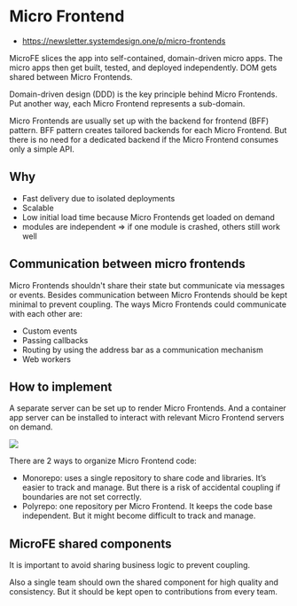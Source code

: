 # Micro Frontend

- <https://newsletter.systemdesign.one/p/micro-frontends>

MicroFE slices the app into self-contained, domain-driven micro apps. The micro apps then get built, tested, and deployed independently. DOM gets shared between Micro Frontends.

Domain-driven design (DDD) is the key principle behind Micro Frontends. Put another way, each Micro Frontend represents a sub-domain.

Micro Frontends are usually set up with the backend for frontend (BFF) pattern. BFF pattern creates tailored backends for each Micro Frontend. But there is no need for a dedicated backend if the Micro Frontend consumes only a simple API.

## Why

- Fast delivery due to isolated deployments
- Scalable
- Low initial load time because Micro Frontends get loaded on demand
- modules are independent => if one module is crashed, others still work well

## Communication between micro frontends

Micro Frontends shouldn't share their state but communicate via messages or events. Besides communication between Micro Frontends should be kept minimal to prevent coupling. The ways Micro Frontends could communicate with each other are:

- Custom events
- Passing callbacks
- Routing by using the address bar as a communication mechanism
- Web workers

## How to implement

A separate server can be set up to render Micro Frontends. And a container app server can be installed to interact with relevant Micro Frontend servers on demand.

<img src="https://i.imgur.com/5KfsFmY.png">

There are 2 ways to organize Micro Frontend code:

- Monorepo: uses a single repository to share code and libraries. It’s easier to track and manage. But there is a risk of accidental coupling if boundaries are not set correctly.
- Polyrepo: one repository per Micro Frontend. It keeps the code base independent. But it might become difficult to track and manage.

## MicroFE shared components

It is important to avoid sharing business logic to prevent coupling.

Also a single team should own the shared component for high quality and consistency. But it should be kept open to contributions from every team.